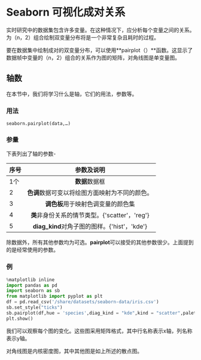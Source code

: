# Seaborn 可视化成对关系

实时研究中的数据集包含许多变量。在这种情况下，应分析每个变量之间的关系。为（n，2）组合绘制双变量分布将是一个非常复杂且耗时的过程。

要在数据集中绘制成对的双变量分布，可以使用**pairplot（）**函数。这显示了数据帧中变量的（n，2）组合的关系作为图的矩阵，对角线图是单变量图。

## 轴数

在本节中，我们将学习什么是轴，它们的用法，参数等。

### 用法

```
seaborn.pairplot(data,…)
```

### 参量

下表列出了轴的参数-

| 序号 |                   参数及说明                   |
| ---- | :--------------------------------------------: |
| 1个  |                 **数据**数据框                 |
| 2    | **色调**数据可变以将绘图方面映射为不同的颜色。 |
| 3    |       **调色板**用于映射色调变量的颜色集       |
| 4    | **类**非身份关系的情节类型。{'scatter'，'reg'} |
| 5    |  **diag_kind**对角子图的图样。{'hist'，'kde'}  |

除数据外，所有其他参数均为可选。**pairplot**可以接受的其他参数很少。上面提到的是经常使用的参数。

### 例

```python
%matplotlib inline
import pandas as pd
import seaborn as sb
from matplotlib import pyplot as plt
df = pd.read_csv('/share/datasets/seaborn-data/iris.csv')
sb.set_style("ticks")
sb.pairplot(df,hue = 'species',diag_kind = "kde",kind = "scatter",palette = "husl")
plt.show()
```

我们可以观察每个图的变化。这些图采用矩阵格式，其中行名称表示x轴，列名称表示y轴。

对角线图是内核密度图，其中其他图是如上所述的散点图。
<code class=gatsby-kernelname data-language=python></code>